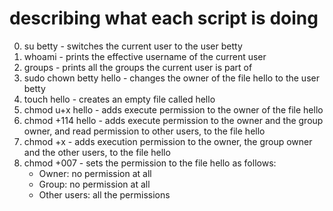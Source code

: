 # describing what each script is doing
0. su betty - switches the current user to the user betty
1. whoami - prints the effective username of the current user
2. groups - prints all the groups the current user is part of
3. sudo chown betty hello - changes the owner of the file hello to the user betty
4. touch hello - creates an empty file called hello
5. chmod u+x hello - adds execute permission to the owner of the file hello
6. chmod +114 hello - adds execute permission to the owner and the group owner, and read permission to other users, to the file hello
7. chmod +x - adds execution permission to the owner, the group owner and the other users, to the file hello
8. chmod +007 - sets the permission to the file hello as follows:
	* Owner: no permission at all
	* Group: no permission at all
	* Other users: all the permissions
  
